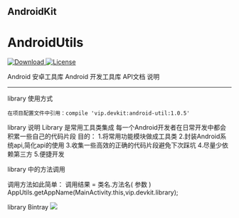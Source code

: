 ﻿## AndroidKit
# AndroidUtils
[ ![Download](https://api.bintray.com/packages/yingzi/maven/android-util/images/download.svg) ](https://bintray.com/yingzi/maven/android-util/_latestVersion)
[![License](https://img.shields.io/badge/license-Apache%202-green.svg)](https://www.apache.org/licenses/LICENSE-2.0)


Android 安卓工具库
Android 开发工具库 API文档 说明

------------

library 使用方式
```
在项目配置文件中引用：compile 'vip.devkit:android-util:1.0.5'

```



library 说明
  Library 是常用工具类集成
  每一个Android开发者在日常开发中都会积累一些自己的代码片段
  目的：
  1.将常用功能模块做成工具类
  2.封装Android系统api,简化api的使用
  3.收集一些高效的正确的代码片段避免下次踩坑
  4.尽量少依赖第三方
  5.便捷开发


  library 中的方法调用

  调用方法如此简单：
  调用结果 = 类名.方法名( 参数 )
  AppUtils.getAppName(MainActivity.this,vip.devkit.library);

  library Bintray
<a href='https://bintray.com/yingzi/maven/common.share?source=watch' alt='Get automatic notifications about new "common.share" versions'><img src='https://www.bintray.com/docs/images/bintray_badge_color.png'></a>

